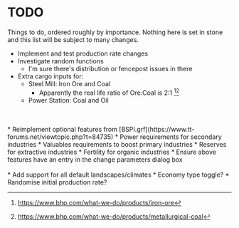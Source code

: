 # TODO
Things to do, ordered roughly by importance. Nothing here is set in stone and
this list will be subject to many changes.

* Implement and test production rate changes
* Investigate random functions
    * I'm sure there's distribution or fencepost issues in there
* Extra cargo inputs for:
    * Steel Mill: Iron Ore and Coal
        * Apparently the real life ratio of Ore:Coal is 2:1 [^1][^2]
    * Power Station: Coal and Oil
<br/>
<br/>
* Reimplement optional features from [BSPI.grf](https://www.tt-forums.net/viewtopic.php?t=84735)
    * Power requirements for secondary industries
    * Valuables requirements to boost primary industries
    * Reserves for extractive industries
    * Fertility for organic industries
* Ensure above features have an entry in the change parameters dialog box
<br/>
<br/>
* Add support for all default landscapes/climates
* Economy type toggle?
* Randomise initial production rate?

[^1]: https://www.bhp.com/what-we-do/products/iron-ore
[^2]: https://www.bhp.com/what-we-do/products/metallurgical-coal
